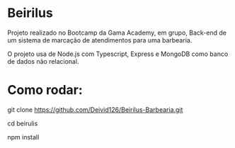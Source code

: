 # Beirilus

Projeto realizado no Bootcamp da Gama Academy, em grupo, Back-end de um sistema de marcação de atendimentos para uma barbearia.


O projeto usa de Node.js com Typescript, Express e MongoDB como banco de dados não relacional.

# Como rodar:

git clone https://github.com/Deivid126/Beirilus-Barbearia.git

cd beirulis

npm install 
